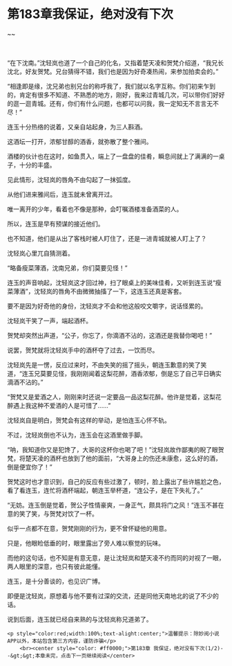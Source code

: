 # 第183章我保证，绝对没有下次
~~
    	    <p name="pagetop" href="javascript:void(0);" onclick="return false" style="line-height: 35px;padding: 10px;color: #333;"> </p><p>“在下沈南。”沈轻岚也道了一个自己的化名，又指着楚天凌和贺梵介绍道，“我兄长沈北，好友贺梵。兄台猜得不错，我们也是因为好奇凑热闹，来参加拍卖会的。”</p><p>“相逢即是缘，沈兄弟也别兄台的称呼我了，我们就以名字互称。你们初来乍到的，肯定有很多不知道、不熟悉的地方，刚好，我来过青城几次，可以带你们好好的逛一逛青城。还有，你们有什么问题，也都可以问我，我一定知无不言言无不尽！”</p><p>连玉十分热络的说着，又亲自站起身，为三人斟酒。</p><p>这酒坛一打开，浓郁甘醇的酒香，就弥散了整个雅间。</p><p>酒楼的伙计也在这时，如鱼贯入，端上了一盘盘的佳肴，瞬息间就上了满满的一桌子，十分的丰盛。</p><p>见此情形，沈轻岚的唇角不由勾起了一抹弧度。</p><p>从他们进来雅间后，连玉就未曾离开过。</p><p>唯一离开的少年，看着也不像是那种，会叮嘱酒楼准备酒菜的人。</p><p>所以，连玉是早有预谋的接近他们。</p><p>也不知道，他们是从出了客栈时被人盯住了，还是一进青城就被人盯上了？</p><p>沈轻岚心里兀自猜测着。</p><p>“略备瘦菜薄酒，沈南兄弟，你们莫要见怪！”</p><p>连玉的声音响起，沈轻岚这才回过神，扫了眼桌上的美味佳肴，又听到连玉说“瘦菜薄酒”，沈轻岚的唇角不由微微抽搐了一下，这连玉还真是客套。</p><p>要不是因为好奇他的身份，沈轻岚才不会和他这般咬文嚼字，说话怪累的。</p><p>沈轻岚干笑了一声，端起酒杯。</p><p>贺梵却突然出声道，“公子，你忘了，你滴酒不沾的，这酒还是我替你喝吧！”</p><p>说罢，贺梵就将沈轻岚手中的酒杯夺了过去，一饮而尽。</p><p>沈轻岚先是一愣，反应过来时，不由失笑的摇了摇头，朝连玉歉意的笑了笑道，“连玉兄莫要见怪，我刚刚闻着这梨花醉，酒香浓郁，倒是忘了自己平日确实滴酒不沾的。”</p><p>“贺梵又是爱酒之人，刚刚来时还说一定要品一品这梨花醉。他许是觉着，这梨花醉遇上我这种不爱酒的人是可惜了……”</p><p>沈轻岚自是明白，贺梵会有这样的举动，是怕连玉心怀不轨。</p><p>不过，沈轻岚倒也不认为，连玉会在这酒里做手脚。</p><p>“呐，我知道你又是犯馋了，大哥的这杯你也喝了吧！”沈轻岚故作鄙夷的睨了眼贺梵，将楚天凌的酒杯也放到了他的面前，“大哥身上的伤还未康愈，这么好的酒，倒是便宜你了！”</p><p>贺梵这时也才意识到，自己的反应有些过激了，顿时，脸上露出了些许尴尬之色，看了看连玉，连忙将酒杯端起，朝连玉举杯道，“连公子，是在下失礼了。”</p><p>“无妨。连玉倒是觉着，贺公子性情豪爽，一身正气，颇具将门之风！”连玉不甚在意的笑了笑，与贺梵对饮了一杯。</p><p>似乎一点都不在意，贺梵刚刚的行为，更不曾怀疑他的用意。</p><p>只是，他眼睑低垂的时，眼里露出了旁人难以察觉的玩味。</p><p>而他的这句话，也不知是有意无意，是让沈轻岚和楚天凌不约而同的对视了一眼，两人眼里的深意，也只有彼此能懂。</p><p>连玉，是十分善谈的，也见识广博。</p><p>即便是沈轻岚，原想着与他不要有过深的交流，还是同他天南地北的说了不少的话。</p><p>说到后面，连玉就已经自来熟的与沈轻岚称兄道弟了。</p>
    	
   	<p style="color:red;width:100%;text-alight:center;">温馨提示：除妙阅小说APP以外，本站包含第三方内容，谨防诈骗</p>
    	<br><center style="color: #ff0000;">第183章 我保证，绝对没有下次(1/2)--&gt;&gt;本章未完，点击下一页继续阅读</center>
    	